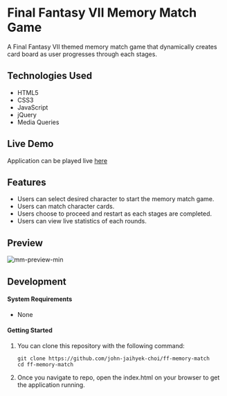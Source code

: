 # Final Fantasy VII Memory Match Game

A Final Fantasy VII themed memory match game that dynamically creates card board as user progresses through each stages.

## Technologies Used

- HTML5
- CSS3
- JavaScript
- jQuery
- Media Queries

## Live Demo

Application can be played live [here](https://ff-memory-match.johnjhc.com)

## Features

- Users can select desired character to start the memory match game.
- Users can match character cards.
- Users choose to proceed and restart as each stages are completed.
- Users can view live statistics of each rounds.

## Preview

![mm-preview-min](https://user-images.githubusercontent.com/57784907/78731438-95467f00-78f4-11ea-8191-fa5a1e1c7b8b.gif)

## Development

#### System Requirements

- None

#### Getting Started

1. You can clone this repository with the following command:

    ```shell
    git clone https://github.com/john-jaihyek-choi/ff-memory-match
    cd ff-memory-match
    ```
2. Once you navigate to repo, open the index.html on your browser to get the application running.
